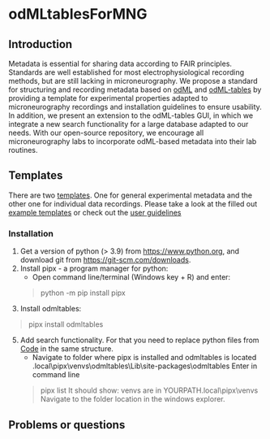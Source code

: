 # odMLtablesForMNG

## Introduction
Metadata is essential for sharing data according to FAIR principles. Standards are well established for most electrophysiological recording methods, but are still lacking in microneurography. We propose a standard for structuring and recording metadata based on [odML](http://g-node.github.io/python-odml/) and [odML-tables](https://github.com/INM-6/python-odmltables) by providing a template for experimental properties adapted to microneurography recordings and installation guidelines to ensure usability. In addition, we present an extension to the odML-tables GUI, in which we integrate a new search functionality for a large database adapted to our needs. With our open-source repository, we encourage all microneurography labs to incorporate odML-based metadata into their lab routines. 

## Templates
There are two [templates](https://github.com/Digital-C-Fiber/odMLtablesForMNG). One for general experimental metadata and the other one for individual data recordings. Please take a look at the filled out [example templates](https://github.com/Digital-C-Fiber/odMLtablesForMNG) or check out the [user guidelines](https://github.com/Digital-C-Fiber/odMLtablesForMNG)

### Installation
1. Get a version of python (> 3.9) from https://www.python.org, and download git from https://git-scm.com/downloads. 
2. Install pipx - a program manager for python:
	- Open command line/terminal (Windows key + R) and enter:
	> python -m pip install pipx
4. Install odmltables:
> pipx install odmltables
5. Add search functionality. For that you need to replace python files from [Code](https://github.com/Digital-C-Fiber/odMLtablesForMNG) in the same structure.
	- Navigate to folder where pipx is installed and odmltables is located .local\pipx\venvs\odmltables\Lib\site-packages\odmltables
	Enter in command line
	> pipx list
	It should show: venvs are in YOURPATH\.local\pipx\venvs
	Navigate to the folder location in the windows explorer. 
	
## Problems or questions
